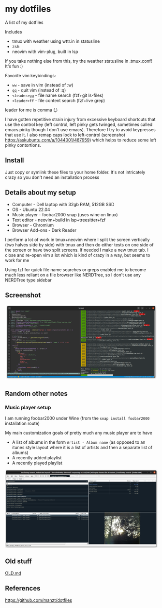 # my dotfiles

A list of my dotfiles

Includes

- tmux with weather using wttr.in in statusline
- zsh
- neovim with vim-plug, built in lsp

If you take nothing else from this, try the weather statusline in .tmux.conf!
It's fun :)

Favorite vim keybindings:

- `ww` - save in vim (instead of :w)
- `qq` - quit vim (instead of :q)
- `<leader>gg` - file name search (fzf+git ls-files)
- `<leader>ff` - file content search (fzf+live grep)

leader for me is comma (,)

I have gotten repetitive strain injury from excessive keyboard shortcuts that
use the control key (left control, left pinky gets twinged, sometimes called
emacs pinky though I don't use emacs). Therefore I try to avoid keypresses that
use it. I also remap caps lock to left-control (screenshot
https://askubuntu.com/a/1044001/487959) which helps to reduce some left pinky
contortions.

## Install

Just copy or symlink these files to your home folder. It's not intricately
crazy so you don't need an installation process

## Details about my setup

- Computer - Dell laptop with 32gb RAM, 512GB SSD
- OS - Ubuntu 22.04
- Music player - foobar2000 snap (uses wine on linux)
- Text editor - neovim+build in lsp+treesitter+fzf
- Browser - Chromium
- Browser Add-ons - Dark Reader

I perform a lot of work in tmux+neovim where I split the screen vertically (two
halves side by side) with tmux and then do either tests on one side of the
screen or have two split screens. If needed I make a new tmux tab. I close and
re-open vim a lot which is kind of crazy in a way, but seems to work for me

Using fzf for quick file name searches or greps enabled me to become
much less reliant on a file browser like NERDTree, so I don't use any NERDTree
type sidebar

## Screenshot

![](img/1.png)

## Random other notes

### Music player setup

I am running foobar2000 under Wine (from the `snap install foobar2000` installation route)

My main customization goals of pretty much any music player are to have

- A list of albums in the form `Artist - Album name` (as opposed to an itunes
  style layout where it is a list of artists and then a separate list of
  albums)
- A recently added playlist
- A recently played playlist

![](img/3.png)

## Old stuff

[OLD.md](./OLD.md)

## References

https://github.com/manzt/dotfiles
